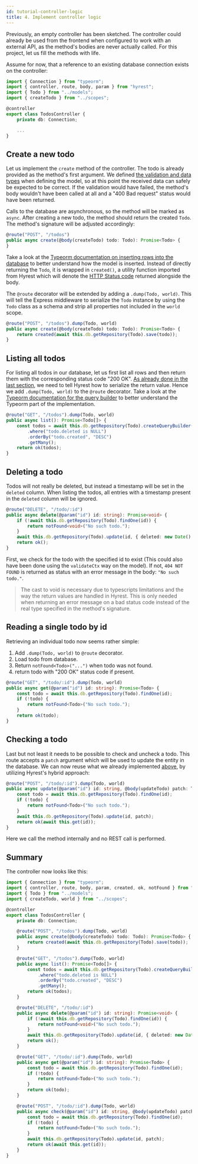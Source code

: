 ```yaml
---
id: tutorial-controller-logic
title: 4. Implement controller logic
---
```


Previously, an empty controller has been sketched.
The controller could already be used from the frontend when configured to work with an external API, as the method's bodies are never actually called.
For this project, let us fill the methods with life.

Assume for now, that a reference to an existing database connection exists on the controller:

```typescript
import { Connection } from "typeorm";
import { controller, route, body, param } from "hyrest";
import { Todo } from "../models";
import { createTodo } from "../scopes";

@controller
export class TodosController {
    private db: Connection;

    ...
}
```

## Create a new todo

Let us implement the `create` method of the controller.
The todo is already provided as the method's first argument.
We defined [the validation and data types](tutorial-models.md) when defining the model, so at this point the received data can safely be expected to be correct.
If the validation would have failed, the method's body wouldn't have been called at all and a "400 Bad request" status would have been returned.

Calls to the database are asynchronous, so the method will be marked as `async`.
After creating a new todo, the method should return the created `Todo`.
The method's signature will be adjusted accordingly:

```typescript
@route("POST", "/todos")
public async create(@body(createTodo) todo: Todo): Promise<Todo> {
}
```

Take a look at the [Typeorm documentation on inserting rows into the database](http://typeorm.io/#/repository-api) to better understand how the model is inserted.
Instead of directly returning the `Todo`, it is wrapped in `created()`, a utility function imported from Hyrest which will denote the [HTTP Status code](https://en.wikipedia.org/wiki/List_of_HTTP_status_codes) returned alongside the body.

The `@route` decorator will be extended by adding a `.dump(Todo, world)`. This will tell the Express middleware to serialize the `Todo` instance by using the `Todo` class as a schema and strip all properties not included in the `world` scope.

```typescript
@route("POST", "/todos").dump(Todo, world)
public async create(@body(createTodo) todo: Todo): Promise<Todo> {
    return created(await this.db.getRepository(Todo).save(todo));
}
```

## Listing all todos

For listing all todos in our database, let us first list all rows and then return them with the corresponding status code "200 OK".
[As already done in the last section](#create-a-new-todo), we need to tell Hyrest how to serialize the return value. Hence we add `.dump(Todo, world)` to the `@route` decorator.
Take a look at the [Typeorm documentation for the query builder](http://typeorm.io/#/select-query-builder) to better understand the Typeorm part of the implementation.

```typescript
@route("GET", "/todos").dump(Todo, world)
public async list(): Promise<Todo[]> {
    const todos = await this.db.getRepository(Todo).createQueryBuilder("todo")
        .where("todo.deleted is NULL")
        .orderBy("todo.created", "DESC")
        .getMany();
    return ok(todos);
}
```

## Deleting a todo

Todos will not really be deleted, but instead a timestamp will be set in the `deleted` column.
When listing the todos, all entries with a timestamp present in the `deleted` column will be ignored.


```typescript
@route("DELETE", "/todo/:id")
public async delete(@param("id") id: string): Promise<void> {
    if (!await this.db.getRepository(Todo).findOne(id)) {
        return notFound<void>("No such todo.");
    }
    await this.db.getRepository(Todo).update(id, { deleted: new Date() });
    return ok();
}
```

First, we check for the todo with the specified id to exist (This could also have been done using the `validateCtx` way on the model).
If not, `404 NOT FOUND` is returned as status with an error message in the body: `"No such todo."`.

> The cast to void is necessary due to typescripts limitations and the way the return values are handled in Hyrest.
> This is only needed when returning an error message on a bad status code instead of the real type specified in the method's signature.

## Reading a single todo by id

Retrieving an individual todo now seems rather simple:

1. Add `.dump(Todo, world)` to `@route` decorator.
2. Load todo from database.
3. Return `notFound<Todo>("...")` when todo was not found.
4. return todo with "200 OK" status code if present.

```typescript
@route("GET", "/todo/:id").dump(Todo, world)
public async get(@param("id") id: string): Promise<Todo> {
    const todo = await this.db.getRepository(Todo).findOne(id);
    if (!todo) {
        return notFound<Todo>("No such todo.");
    }
    return ok(todo);
}
```

## Checking a todo

Last but not least it needs to be possible to check and uncheck a todo.
This route accepts a `patch` argument which will be used to update the entity in the database.
We can now reuse what we already implemented [above](#reading-a-single-todo-by-id), by utilizing Hyrest's hybrid approach:

```typescript
@route("POST", "/todo/:id").dump(Todo, world)
public async update(@param("id") id: string, @body(updateTodo) patch: Todo): Promise<Todo> {
    const todo = await this.db.getRepository(Todo).findOne(id);
    if (!todo) {
        return notFound<Todo>("No such todo.");
    }
    await this.db.getRepository(Todo).update(id, patch);
    return ok(await this.get(id));
}
```

Here we call the method internally and no REST call is performed.

## Summary

The controller now looks like this:

```typescript
import { Connection } from "typeorm";
import { controller, route, body, param, created, ok, notFound } from "hyrest";
import { Todo } from "../models";
import { createTodo, world } from "../scopes";

@controller
export class TodosController {
    private db: Connection;

    @route("POST", "/todos").dump(Todo, world)
    public async create(@body(createTodo) todo: Todo): Promise<Todo> {
        return created(await this.db.getRepository(Todo).save(todo));
    }

    @route("GET", "/todos").dump(Todo, world)
    public async list(): Promise<Todo[]> {
        const todos = await this.db.getRepository(Todo).createQueryBuilder("todo")
            .where("todo.deleted is NULL")
            .orderBy("todo.created", "DESC")
            .getMany();
        return ok(todos);
    }

    @route("DELETE", "/todo/:id")
    public async delete(@param("id") id: string): Promise<void> {
        if (!await this.db.getRepository(Todo).findOne(id)) {
            return notFound<void>("No such todo.");
        }
        await this.db.getRepository(Todo).update(id, { deleted: new Date() });
        return ok();
    }

    @route("GET", "/todo/:id").dump(Todo, world)
    public async get(@param("id") id: string): Promise<Todo> {
        const todo = await this.db.getRepository(Todo).findOne(id);
        if (!todo) {
            return notFound<Todo>("No such todo.");
        }
        return ok(todo);
    }

    @route("POST", "/todo/:id").dump(Todo, world)
    public async check(@param("id") id: string, @body(updateTodo) patch: Todo): Promise<Todo> {
        const todo = await this.db.getRepository(Todo).findOne(id);
        if (!todo) {
            return notFound<Todo>("No such todo.");
        }
        await this.db.getRepository(Todo).update(id, patch);
        return ok(await this.get(id));
    }
}
```
